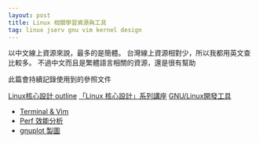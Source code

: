 ```yaml
---
layout: post
title: Linux 相關學習資源與工具
tag: linux jserv gnu vim kernel design
---
```


以中文線上資源來說，最多的是簡體。
台灣線上資源相對少，所以我都用英文查比較多。
不過中文而且是繁體語言相關的資源，還是很有幫助

此篇會持續記錄使用到的參照文件

[Linux核心設計 outline](http://wiki.csie.ncku.edu.tw/linux/schedule)
[「Linux 核心設計」系列講座](http://hackfoldr.org/linux/)
[GNU/Linux開發工具](https://hackmd.io/@sysprog/gnu-linux-dev/https%3A%2F%2Fhackmd.io%2Fs%2Fr1Psrf0KW)
* [Terminal & Vim](https://hackmd.io/@sysprog/gnu-linux-dev/https%3A%2F%2Fhackmd.io%2Fs%2FHJv9naEwl)
* [Perf 效能分析](https://hackmd.io/@sysprog/gnu-linux-dev/https%3A%2F%2Fhackmd.io%2Fs%2FB11109rdg)
* [gnuplot 製圖](https://hackmd.io/@sysprog/gnu-linux-dev/https%3A%2F%2Fhackmd.io%2Fs%2FSkwp-alOg)